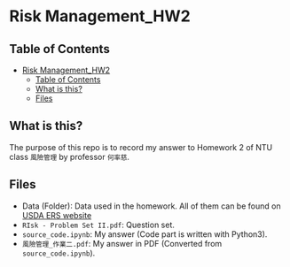 # Risk Management_HW2

## Table of Contents

- [Risk Management_HW2](#risk-management_hw2)
  - [Table of Contents](#table-of-contents)
  - [What is this?](#what-is-this)
  - [Files](#files)

## What is this?

The purpose of this repo is to record my answer to Homework 2 of NTU class `風險管理` by professor `何率慈`.

## Files

- Data (Folder): Data used in the homework. All of them can be found on [USDA ERS website](https://www.ers.usda.gov)
- `RIsk - Problem Set II.pdf`: Question set.
- `source_code.ipynb`: My answer (Code part is written with Python3).
- `風險管理_作業二.pdf`: My answer in PDF (Converted from `source_code.ipynb`).
